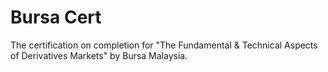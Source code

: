 # Bursa Cert
The certification on completion for "The Fundamental &amp; Technical Aspects of Derivatives Markets" by Bursa Malaysia.

